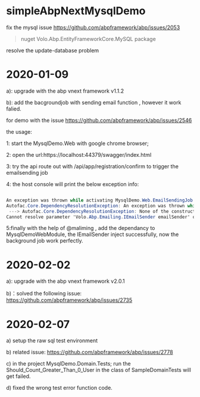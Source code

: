 # simpleAbpNextMysqlDemo

fix the mysql issue
https://github.com/abpframework/abp/issues/2053

> nuget Volo.Abp.EntityFrameworkCore.MySQL package
>

resolve the update-database problem

# 2020-01-09
a): upgrade with the abp vnext framework  v1.1.2

b): add the bacgroundjob with sending email function , however it work falied.

for demo with the issue https://github.com/abpframework/abp/issues/2546

the usage:

1:  start the MysqlDemo.Web with google chrome browser;

2:  open the url:https://localhost:44379/swagger/index.html

3:  try the api route out with /api/app/registration/confirm to trigger the emailsending job

4: the host console will print the below exception info:


```c#

An exception was thrown while activating MysqlDemo.Web.EmailSendingJob.
Autofac.Core.DependencyResolutionException: An exception was thrown while activating MysqlDemo.Web.EmailSendingJob.
 ---> Autofac.Core.DependencyResolutionException: None of the constructors found with 'Autofac.Core.Activators.Reflection.DefaultConstructorFinder' on type 'MysqlDemo.Web.EmailSendingJob' can be invoked with the available services and parameters:
Cannot resolve parameter 'Volo.Abp.Emailing.IEmailSender emailSender' of constructor 'Void .ctor(Volo.Abp.Emailing.IEmailSender)'.

```
5:finally with the help  of @maliming , add the dependancy to MysqlDemoWebModule, the  IEmailSender inject successfully, now the background job work perfectly.

# 2020-02-02

a): upgrade with the abp vnext framework  v2.0.1

b)：solved the following issue:
https://github.com/abpframework/abp/issues/2735

# 2020-02-07
a) setup the raw sql test environment

b) related issue:
https://github.com/abpframework/abp/issues/2778

c) in the project MysqlDemo.Domain.Tests; run the Should_Count_Greater_Than_0_User in the class of SampleDomainTests will get failed.

d) fixed the wrong test error function code.


 
